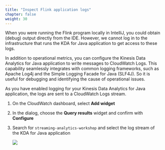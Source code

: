 ```yaml
---
title: "Inspect Flink application logs"
chapter: false
weight: 30
---
```


When you were running the Flink program locally in IntelliJ, you could obtain (debug) output directly from the IDE. However, we cannot log in to the infrastructure that runs the KDA for Java application to get access to these logs.

In addition to operational metrics, you can configure the Kinesis Data Analytics for Java application to write messages to CloudWatch Logs. This capability seamlessly integrates with common logging frameworks, such as Apache Log4j and the Simple Logging Facade for Java (SLF4J). So it is useful for debugging and identifying the cause of operational issues.

As you have enabled logging for your Kinesis Data Analytics for Java application, the logs are sent to a CloudWatch Logs stream.

1. On the CloudWatch dashboard, select **Add widget**

1. In the dialog, choose the **Query results** widget and confirm with **Configure**

1. Search for `streaming-analytics-workshop` and select the log stream of the KDA for Java application

	![](/images/cw-dashboard-4-configure-log.png)


